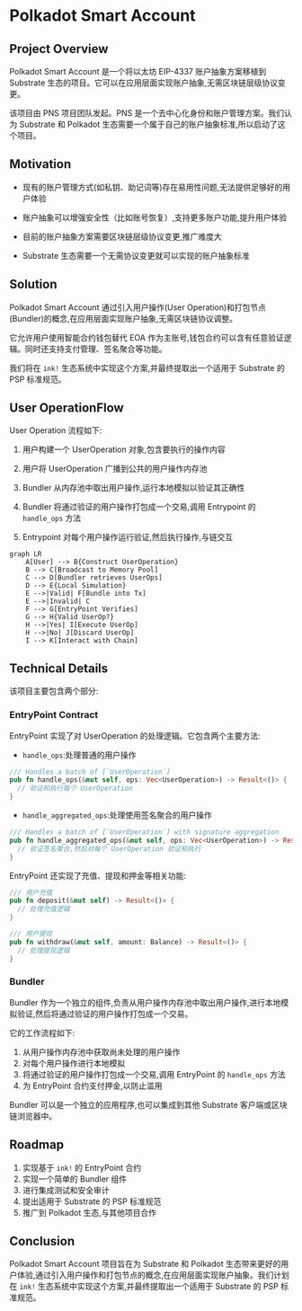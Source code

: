 # Polkadot Smart Account

## Project Overview

Polkadot Smart Account 是一个将以太坊 EIP-4337 账户抽象方案移植到 Substrate 生态的项目。它可以在应用层面实现账户抽象,无需区块链层级协议变更。

该项目由 PNS 项目团队发起。PNS 是一个去中心化身份和账户管理方案。我们认为 Substrate 和 Polkadot 生态需要一个属于自己的账户抽象标准,所以启动了这个项目。

## Motivation

- 现有的账户管理方式(如私钥、助记词等)存在易用性问题,无法提供足够好的用户体验

- 账户抽象可以增强安全性（比如账号恢复）,支持更多账户功能,提升用户体验

- 目前的账户抽象方案需要区块链层级协议变更,推广难度大

- Substrate 生态需要一个无需协议变更就可以实现的账户抽象标准

## Solution

Polkadot Smart Account 通过引入用户操作(User Operation)和打包节点(Bundler)的概念,在应用层面实现账户抽象,无需区块链协议调整。

它允许用户使用智能合约钱包替代 EOA 作为主账号,钱包合约可以含有任意验证逻辑。同时还支持支付管理、签名聚合等功能。

我们将在 `ink!` 生态系统中实现这个方案,并最终提取出一个适用于 Substrate 的 PSP 标准规范。

## User OperationFlow

User Operation 流程如下:

1. 用户构建一个 UserOperation 对象,包含要执行的操作内容

2. 用户将 UserOperation 广播到公共的用户操作内存池

3. Bundler 从内存池中取出用户操作,运行本地模拟以验证其正确性

4. Bundler 将通过验证的用户操作打包成一个交易,调用 Entrypoint 的 `handle_ops` 方法 

5. Entrypoint 对每个用户操作运行验证,然后执行操作,与链交互

```mermaid
graph LR
    A[User] --> B{Construct UserOperation}
    B --> C[Broadcast to Memory Pool]
    C --> D[Bundler retrieves UserOps]
    D --> E{Local Simulation}
    E -->|Valid| F[Bundle into Tx]
    E -->|Invalid| C
    F --> G[EntryPoint Verifies] 
    G --> H{Valid UserOp?}
    H -->|Yes| I[Execute UserOp]
    H -->|No| J[Discard UserOp]
    I --> K[Interact with Chain]
```

## Technical Details

该项目主要包含两个部分:

### EntryPoint Contract

EntryPoint 实现了对 UserOperation 的处理逻辑。它包含两个主要方法:

- `handle_ops`:处理普通的用户操作 

```rust
/// Handles a batch of [`UserOperation`]
pub fn handle_ops(&mut self, ops: Vec<UserOperation>) -> Result<()> {
  // 验证和执行每个 UserOperation
}
```

- `handle_aggregated_ops`:处理使用签名聚合的用户操作

```rust
/// Handles a batch of [`UserOperation`] with signature aggregation
pub fn handle_aggregated_ops(&mut self, ops: Vec<UserOperation>) -> Result<()> {
  // 验证签名聚合,然后对每个 UserOperation 验证和执行
}
```

EntryPoint 还实现了充值、提现和押金等相关功能:

```rust
/// 用户充值
pub fn deposit(&mut self) -> Result<()> {
  // 处理充值逻辑
}

/// 用户提现
pub fn withdraw(&mut self, amount: Balance) -> Result<()> {
  // 处理提现逻辑
}
```

### Bundler

Bundler 作为一个独立的组件,负责从用户操作内存池中取出用户操作,进行本地模拟验证,然后将通过验证的用户操作打包成一个交易。

它的工作流程如下:

1. 从用户操作内存池中获取尚未处理的用户操作
2. 对每个用户操作进行本地模拟
3. 将通过验证的用户操作打包成一个交易,调用 EntryPoint 的 `handle_ops` 方法
4. 为 EntryPoint 合约支付押金,以防止滥用

Bundler 可以是一个独立的应用程序,也可以集成到其他 Substrate 客户端或区块链浏览器中。

## Roadmap

1. 实现基于 `ink!` 的 EntryPoint 合约
2. 实现一个简单的 Bundler 组件
3. 进行集成测试和安全审计
4. 提出适用于 Substrate 的 PSP 标准规范
5. 推广到 Polkadot 生态,与其他项目合作

## Conclusion

Polkadot Smart Account 项目旨在为 Substrate 和 Polkadot 生态带来更好的用户体验,通过引入用户操作和打包节点的概念,在应用层面实现账户抽象。我们计划在 `ink!` 生态系统中实现这个方案,并最终提取出一个适用于 Substrate 的 PSP 标准规范。